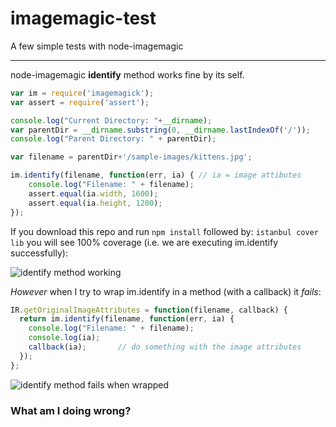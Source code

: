 imagemagic-test
===============

A few simple tests with node-imagemagic
- - -

node-imagemagic **identify** method works fine by its self.

```javascript
var im = require('imagemagick');
var assert = require('assert');

console.log("Current Directory: "+__dirname);
var parentDir = __dirname.substring(0, __dirname.lastIndexOf('/'));
console.log("Parent Directory: " + parentDir);

var filename = parentDir+'/sample-images/kittens.jpg';

im.identify(filename, function(err, ia) { // ia = image attibutes
    console.log("Filename: " + filename);
    assert.equal(ia.width, 1600);
    assert.equal(ia.height, 1200);
});
```

If you download this repo and run `npm install` followed by: 
`istanbul cover lib` you will see 100% coverage 
(i.e. we are executing im.identify successfully):

![identify method working](https://raw.github.com/nelsonic/imagemagic-test/master/sample-images/node-image-magic-identify-works-solo.png "im.identify working")


*However* when I try to wrap im.identify in a method (with a callback) it *fails*:

```javascript
IR.getOriginalImageAttributes = function(filename, callback) {
  return im.identify(filename, function(err, ia) {
    console.log("Filename: " + filename);
    console.log(ia);
    callback(ia);       // do something with the image attributes
  });
};
```

![identify method fails when wrapped](https://raw.github.com/nelsonic/imagemagic-test/master/sample-images/node-image-magic-identify-fails-when-wrapped.png "im.identify fails when wrapped")

### What am I doing wrong?